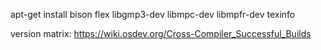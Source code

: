 apt-get install bison flex libgmp3-dev libmpc-dev libmpfr-dev texinfo

version matrix: https://wiki.osdev.org/Cross-Compiler_Successful_Builds

